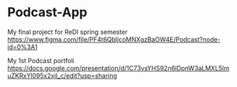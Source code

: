 # Podcast-App
My final project for ReDI spring semester
https://www.figma.com/file/PF4t6QbljcoMNXgzBaOW4E/Podcast?node-id=0%3A1

My 1st Podcast portfoli
https://docs.google.com/presentation/d/1C73ysYHS92n6iDpnW3aLMXL5lmuZKRxYl095x2xjI_c/edit?usp=sharing

